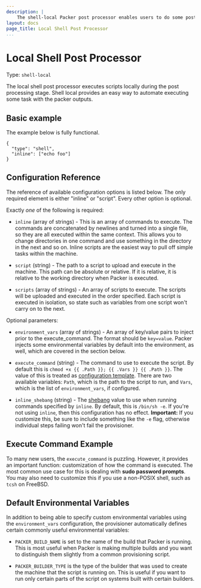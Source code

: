 ```yaml
---
description: |
    The shell-local Packer post processor enables users to do some post processing after artifacts have been built.
layout: docs
page_title: Local Shell Post Processor
...
```


# Local Shell Post Processor

Type: `shell-local`

The local shell post processor executes scripts locally during the post processing stage. Shell local provides an easy
way to automate executing some task with the packer outputs.

## Basic example

The example below is fully functional.

``` {.javascript}
{
  "type": "shell",
  "inline": ["echo foo"]
}
```

## Configuration Reference

The reference of available configuration options is listed below. The only
required element is either "inline" or "script". Every other option is optional.

Exactly *one* of the following is required:

-   `inline` (array of strings) - This is an array of commands to execute. The
    commands are concatenated by newlines and turned into a single file, so they
    are all executed within the same context. This allows you to change
    directories in one command and use something in the directory in the next
    and so on. Inline scripts are the easiest way to pull off simple tasks
    within the machine.

-   `script` (string) - The path to a script to upload and execute in
    the machine. This path can be absolute or relative. If it is relative, it is
    relative to the working directory when Packer is executed.

-   `scripts` (array of strings) - An array of scripts to execute. The scripts
    will be uploaded and executed in the order specified. Each script is
    executed in isolation, so state such as variables from one script won't
    carry on to the next.

Optional parameters:

-   `environment_vars` (array of strings) - An array of key/value pairs to
    inject prior to the execute\_command. The format should be `key=value`.
    Packer injects some environmental variables by default into the environment,
    as well, which are covered in the section below.

-   `execute_command` (string) - The command to use to execute the script. By
    default this is `chmod +x {{ .Path }}; {{ .Vars }} {{ .Path }}`. The value
    of this is treated as [configuration
    template](/docs/templates/configuration-templates.html). There are two
    available variables: `Path`, which is the path to the script to run, and
    `Vars`, which is the list of `environment_vars`, if configured.

-   `inline_shebang` (string) - The
    [shebang](http://en.wikipedia.org/wiki/Shebang_%28Unix%29) value to use when
    running commands specified by `inline`. By default, this is `/bin/sh -e`. If
    you're not using `inline`, then this configuration has no effect.
    **Important:** If you customize this, be sure to include something like the
    `-e` flag, otherwise individual steps failing won't fail the provisioner.

## Execute Command Example

To many new users, the `execute_command` is puzzling. However, it provides an
important function: customization of how the command is executed. The most
common use case for this is dealing with **sudo password prompts**. You may also
need to customize this if you use a non-POSIX shell, such as `tcsh` on FreeBSD.

## Default Environmental Variables

In addition to being able to specify custom environmental variables using the
`environment_vars` configuration, the provisioner automatically defines certain
commonly useful environmental variables:

-   `PACKER_BUILD_NAME` is set to the name of the build that Packer is running.
    This is most useful when Packer is making multiple builds and you want to
    distinguish them slightly from a common provisioning script.

-   `PACKER_BUILDER_TYPE` is the type of the builder that was used to create the
    machine that the script is running on. This is useful if you want to run
    only certain parts of the script on systems built with certain builders.
